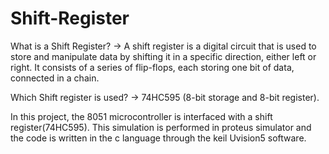 # Shift-Register

What is a Shift Register?
-> A shift register is a digital circuit that is used to store and manipulate data by shifting it in a specific direction, either left or right. It consists of a series of flip-flops, each storing one bit of data, connected in a chain.

Which Shift register is used?
-> 74HC595 (8-bit storage and 8-bit register).

In this project, the 8051 microcontroller is interfaced with a shift register(74HC595). This simulation is performed in proteus simulator and the code is written in the c language through the keil Uvision5 software.  
